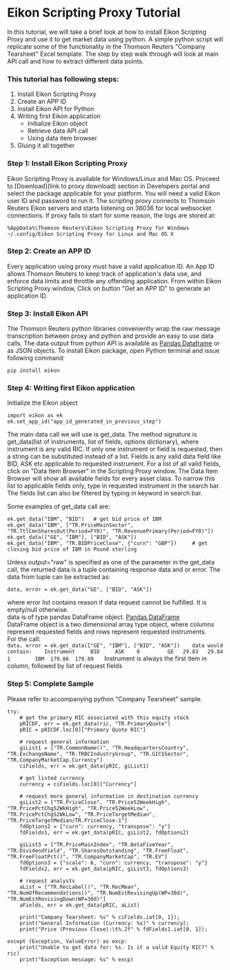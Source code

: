 # Eikon Scripting Proxy Tutorial

In this tutorial, we will take a brief look at how to install Eikon Scripting Proxy and use it to get market data using python. A simple python script will replicate some of the functionality in the Thomson Reuters "Company Tearsheet" Excel template. The step by step walk through will look at main API call and how to extract different data points.

### This tutorial has following steps:
1. Install Eikon Scripting Proxy
2. Create an APP ID
3. Install Eikon API for Python
4. Writing first Eikon application
   + Initialize Eikon object
   + Retrieve data API call
   + Using data item browser
5. Gluing it all together

### Step 1: Install Eikon Scripting Proxy
Eikon Scripting Proxy is available for Windows/Linux and Mac OS. Proceed to [Download](link to proxy download) section in Developers portal and select the package applicable for your platform. You will need a valid Eikon user ID and password to run it. The scripting proxy connects to Thomson Reuters Eikon servers and starts listening on 36036 for local websocket connections. If proxy fails to start for some reason, the logs are stored at:

```
%AppData%\Thomson Reuters\Eikon Scripting Proxy for Windows   
~/.config/Eikon Scripting Proxy for Linux and Mac OS X
```

### Step 2: Create an APP ID
Every application using proxy must have a valid application ID. An App ID allows Thomson Reuters to keep track of application's data use, and enforce data limits and throttle any offending application. From within Eikon Scripting Proxy window, Click on button "Get an APP ID" to generate an application ID.


### Step 3: Install Eikon API
The Thomson Reuters python libraries conveniently wrap the raw message transcription between proxy and python and provide an easy to use data calls. The data output from python API is available as [Pandas Dataframe](link) or as JSON objects. To install Eikon package, open Python terminal and issue following command:

```
pip install eikon
```

### Step 4: Writing first Eikon application
Initialize the Eikon object

```
import eikon as ek   
ek.set_app_id("app_id_generated_in_previous_step")
```

The main data call we will use is get_data. The method signature is get_data(list of instruments, list of fields, options dictionary), where instrument is any valid RIC. If only one instrument or field is requested, then a string can be substituted instead of a list. Fields is any valid data field like BID, ASK etc applicable to requested instrument. For a list of all valid fields, click on "Data Item Browser" in the Scripting Proxy window. The Data Item Browser will show all available fields for every asset class. To narrow this list to applicable fields only, type in requested instrument in the search bar. The fields list can also be filtered by typing in keyword in search bar.

Some examples of get_data call are:

```
ek.get_data("IBM", "BID")	# get bid price of IBM   
ek.get_data("IBM", ["TR.PriceMainSector", "TR.TtlCmnSharesOut(Period=FY0)", "TR.RevenuePrimary(Period=FY0)"])   
ek.get_data(["GE", "IBM"], ["BID", "ASK"])   
ek.get_data("IBM", "TR.BIDPriceClose", {"curn": "GBP"})		# get closing bid price of IBM in Pound sterling   
```

Unless output="raw" is specified as one of the parameter in the get_data call, the returned data is a tuple containing response data and or error. The data from tuple can be extracted as:

```
data, error = ek.get_data("GE", ["BID", "ASK"])
```

where 
	error list contains reason if data request cannot be fulfilled. It is empty/null otherwise.   
	data is of type pandas DataFrame object. [Pandas DataFrame](http://pandas.pydata.org/pandas-docs/stable/generated/pandas.DataFrame.html)   
	DataFrame object is a two dimensional array type object, where columns represent requested fields and rows represent requested instruments.   
	For the call:   
		```
		data, error = ek.get_data(["GE", "IBM"], ["BID", "ASK"])   
		data would contain:   
			  Instrument     BID     ASK   
			0         GE   29.83   29.84   
			1        IBM  179.86  179.89   
		```
		Instrument is always the first item in column, followed by list of request fields

		
### Step 5: Complete Sample
Please refer to accompanying python "Company Tearsheet" sample. 

```
try:
	# get the primary RIC associated with this equity stock
	pRICDF, err = ek.get_data(ric, "TR.PrimaryQuote")
	pRIC = pRICDF.loc[0]["Primary Quote RIC"]

	# request general information
	giList1 = ["TR.CommonName()", "TR.HeadquartersCountry", "TR.ExchangeName", "TR.TRBCIndustryGroup", "TR.GICSSector", "TR.CompanyMarketCap.Currency"]
	ciFields, err = ek.get_data(pRIC, giList1)
	
	# get listed currency
	currency = ciFields.loc[0]["Currency"]
	
	# request more general information in destination currency
	giList2 = ["TR.PriceClose", "TR.Price52WeekHigh", "TR.PricePctChg52WkHigh", "TR.Price52WeekLow", "TR.PricePctChg52WkLow", "TR.PriceTargetMedian", "TR.PriceTargetMedian/TR.PriceClose-1"]
	fdOptions2 = {"curn": currency, "transpose": "y"}
	fdFields1, err = ek.get_data(pRIC, giList2, fdOptions2)

	giList3 = ["TR.PriceMainIndex", "TR.BetaFiveYear", "TR.DividendYield", "TR.SharesOutstanding", "TR.FreeFloat", "TR.FreeFloatPct()", "TR.CompanyMarketCap", "TR.EV"]
	fdOptions3 = {"scale": 6, "curn": currency, "transpose": "y"}
	fdFields2, err = ek.get_data(pRIC, giList3, fdOptions3)
	
	# request analysts
	aList = ["TR.RecLabel()", "TR.RecMean", "TR.NumOfRecommendations()", "TR.NumEstRevisingUp(WP=30d)", "TR.NumEstRevisingDown(WP=30d)"]
	aFields, err = ek.get_data(pRIC, aList)

	print("Company Tearsheet: %s" % ciFields.iat[0, 1]);
	print("General Information (Currency: %s)" % currency);
	print("Price (Previous Close):\t%.2f" % fdFields1.iat[0, 1]);
	
except (Exception, ValueError) as excp:
	print("Unable to get data for: %s. Is it a valid Equity RIC?" % ric)
	print("Exception message: %s" % excp)
```